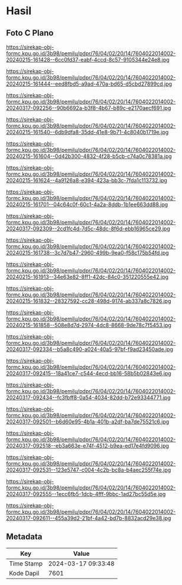 # Hasil

## Foto C Plano

https://sirekap-obj-formc.kpu.go.id/3b98/pemilu/pdpr/76/04/02/20/14/7604022014002-20240215-161428--6cc0fd37-eabf-4ccd-8c57-9105344e24e8.jpg

https://sirekap-obj-formc.kpu.go.id/3b98/pemilu/pdpr/76/04/02/20/14/7604022014002-20240215-161444--eed8fbd5-a9ad-470a-bd65-d5cbd27899cd.jpg

https://sirekap-obj-formc.kpu.go.id/3b98/pemilu/pdpr/76/04/02/20/14/7604022014002-20240317-092256--90b6692a-b3f8-4b67-b89c-e2170aecf691.jpg

https://sirekap-obj-formc.kpu.go.id/3b98/pemilu/pdpr/76/04/02/20/14/7604022014002-20240215-161540--6db9dfa8-35dd-41e8-9b71-4c8040b1719e.jpg

https://sirekap-obj-formc.kpu.go.id/3b98/pemilu/pdpr/76/04/02/20/14/7604022014002-20240215-161604--0d42b300-4832-4f28-b5cb-c74a0c78381a.jpg

https://sirekap-obj-formc.kpu.go.id/3b98/pemilu/pdpr/76/04/02/20/14/7604022014002-20240215-161624--4a9126a8-e394-423a-bb3c-7fda1c113732.jpg

https://sirekap-obj-formc.kpu.go.id/3b98/pemilu/pdpr/76/04/02/20/14/7604022014002-20240215-161701--04c64c0f-60c1-4a2a-8ddb-1b1ee663dd88.jpg

https://sirekap-obj-formc.kpu.go.id/3b98/pemilu/pdpr/76/04/02/20/14/7604022014002-20240317-092309--2cd1fc4d-7d5c-48dc-8f6d-ebb16965ce29.jpg

https://sirekap-obj-formc.kpu.go.id/3b98/pemilu/pdpr/76/04/02/20/14/7604022014002-20240215-161738--3c7d7b47-2960-499b-9ea0-f58c175b54fd.jpg

https://sirekap-obj-formc.kpu.go.id/3b98/pemilu/pdpr/76/04/02/20/14/7604022014002-20240215-161913--34e63e82-8ff1-42dc-84c0-351220555e42.jpg

https://sirekap-obj-formc.kpu.go.id/3b98/pemilu/pdpr/76/04/02/20/14/7604022014002-20240215-161832--28327592-cc28-498d-9174-ab337a8c7826.jpg

https://sirekap-obj-formc.kpu.go.id/3b98/pemilu/pdpr/76/04/02/20/14/7604022014002-20240215-161858--508e8d7d-2974-4dc8-8668-9de78c7f5453.jpg

https://sirekap-obj-formc.kpu.go.id/3b98/pemilu/pdpr/76/04/02/20/14/7604022014002-20240317-092334--b5a8c490-a024-40a5-97bf-f9ad23450ade.jpg

https://sirekap-obj-formc.kpu.go.id/3b98/pemilu/pdpr/76/04/02/20/14/7604022014002-20240317-092415--18a41ce7-c544-4ecd-bb16-58b5b02843e6.jpg

https://sirekap-obj-formc.kpu.go.id/3b98/pemilu/pdpr/76/04/02/20/14/7604022014002-20240317-092434--fc3fbff8-0a54-4034-82dd-b72e93344771.jpg

https://sirekap-obj-formc.kpu.go.id/3b98/pemilu/pdpr/76/04/02/20/14/7604022014002-20240317-092501--b6d60e95-4b1a-401b-a2df-ba7de75521c6.jpg

https://sirekap-obj-formc.kpu.go.id/3b98/pemilu/pdpr/76/04/02/20/14/7604022014002-20240317-092518--eb3a663e-e74f-4512-b9ea-ed17e4fd9096.jpg

https://sirekap-obj-formc.kpu.go.id/3b98/pemilu/pdpr/76/04/02/20/14/7604022014002-20240317-092531--123e5747-c004-4c2b-bc8a-b4aec255f74e.jpg

https://sirekap-obj-formc.kpu.go.id/3b98/pemilu/pdpr/76/04/02/20/14/7604022014002-20240317-092555--1ecc6fb5-1dcb-4fff-9bbc-1ad27bc55d5e.jpg

https://sirekap-obj-formc.kpu.go.id/3b98/pemilu/pdpr/76/04/02/20/14/7604022014002-20240317-092611--455a39d2-21bf-4a42-bd7b-8832acd29e38.jpg


## Metadata

| Key        | Value               |
| ---------- | ------------------- |
| Time Stamp | 2024-03-17 09:33:48 |
| Kode Dapil | 7601                |



